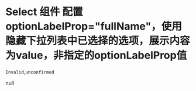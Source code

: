 # Select 组件 配置 optionLabelProp="fullName"，使用隐藏下拉列表中已选择的选项，展示内容为value，非指定的optionLabelProp值

`Invalid`,`unconfirmed`

null
